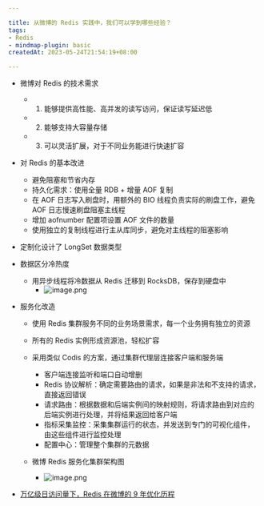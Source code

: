 ```yaml
---

title: 从微博的 Redis 实践中，我们可以学到哪些经验？
tags:
- Redis
- mindmap-plugin: basic
createdAt: 2023-05-24T21:54:19+08:00

---
```


- 微博对 Redis 的技术需求

  - 1. 能够提供高性能、高并发的读写访问，保证读写延迟低
  - 2. 能够支持大容量存储
  - 3. 可以灵活扩展，对于不同业务能进行快速扩容

- 对 Redis 的基本改进

  - 避免阻塞和节省内存
  - 持久化需求：使用全量 RDB + 增量 AOF 复制
  - 在 AOF 日志写入刷盘时，用额外的 BIO 线程负责实际的刷盘工作，避免 AOF 日志慢速刷盘阻塞主线程
  - 增加 aofnumber 配置项设置 AOF 文件的数量
  - 使用独立的复制线程进行主从库同步，避免对主线程的阻塞影响

- 定制化设计了 LongSet 数据类型
- 数据区分冷热度

  - 用异步线程将冷数据从 Redis 迁移到 RocksDB，保存到硬盘中
    - ![image.png](https://cdn.jsdelivr.net/gh/11ze/static/images/redis-47-1.png)


- 服务化改造

  - 使用 Redis 集群服务不同的业务场景需求，每一个业务拥有独立的资源
  - 所有的 Redis 实例形成资源池，轻松扩容
  - 采用类似 Codis 的方案，通过集群代理层连接客户端和服务端

    - 客户端连接监听和端口自动增删
    - Redis 协议解析：确定需要路由的请求，如果是非法和不支持的请求，直接返回错误
    - 请求路由：根据数据和后端实例间的映射规则，将请求路由到对应的后端实例进行处理，并将结果返回给客户端
    - 指标采集监控：采集集群运行的状态，并发送到专门的可视化组件，由这些组件进行监控处理
    - 配置中心：管理整个集群的元数据

  - 微博 Redis 服务化集群架构图
    - ![image.png](https://cdn.jsdelivr.net/gh/11ze/static/images/redis-47-2.png)


- [万亿级日访问量下，Redis 在微博的 9 年优化历程](https://mp.weixin.qq.com/s?__biz=MzkwOTIxNDQ3OA==&mid=2247532706&idx=1&sn=8bdd9a61633ff1a5d121af62cb5c4f51&source=41#wechat_redirect)
